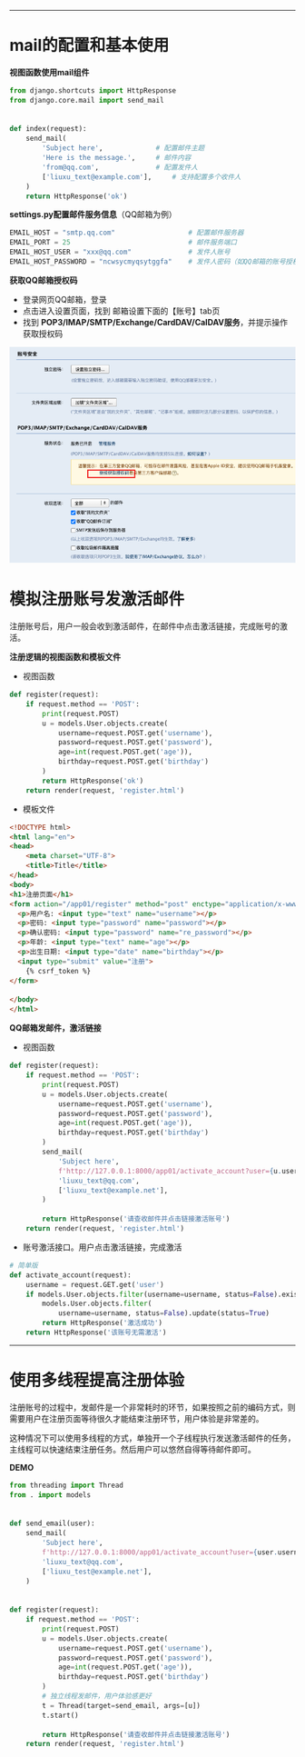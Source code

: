 ------

# mail的配置和基本使用

**视图函数使用mail组件**

~~~python
from django.shortcuts import HttpResponse
from django.core.mail import send_mail


def index(request):
    send_mail(
        'Subject here',				# 配置邮件主题
        'Here is the message.',		# 邮件内容
        'from@qq.com',				# 配置发件人
        ['liuxu_text@example.com'],	    # 支持配置多个收件人
    )
    return HttpResponse('ok')

~~~



**settings.py配置邮件服务信息**（QQ邮箱为例）

~~~python
EMAIL_HOST = "smtp.qq.com"					# 配置邮件服务器
EMAIL_PORT = 25								# 邮件服务端口
EMAIL_HOST_USER = "xxx@qq.com"				# 发件人账号
EMAIL_HOST_PASSWORD = "ncwsycmyqsytggfa"	# 发件人密码（如QQ邮箱的账号授权码）

~~~



**获取QQ邮箱授权码**

- 登录网页QQ邮箱，登录
- 点击进入设置页面，找到 邮箱设置下面的【账号】tab页
- 找到 **POP3/IMAP/SMTP/Exchange/CardDAV/CalDAV服务**，并提示操作获取授权码

![image-20231010180235538](./django_tut.assets/image-20231010180235538.png)









# 模拟注册账号发激活邮件

注册账号后，用户一般会收到激活邮件，在邮件中点击激活链接，完成账号的激活。

**注册逻辑的视图函数和模板文件**

- 视图函数

~~~python
def register(request):
    if request.method == 'POST':
        print(request.POST)
        u = models.User.objects.create(
            username=request.POST.get('username'),
            password=request.POST.get('password'),
            age=int(request.POST.get('age')),
            birthday=request.POST.get('birthday')
        )
        return HttpResponse('ok')
    return render(request, 'register.html')

~~~

- 模板文件

~~~html
<!DOCTYPE html>
<html lang="en">
<head>
    <meta charset="UTF-8">
    <title>Title</title>
</head>
<body>
<h1>注册页面</h1>
<form action="/app01/register" method="post" enctype="application/x-www-form-urlencoded">
  <p>用户名: <input type="text" name="username"></p>
  <p>密码: <input type="password" name="password"></p>
  <p>确认密码: <input type="password" name="re_password"></p>
  <p>年龄: <input type="text" name="age"></p>
  <p>出生日期: <input type="date" name="birthday"></p>
  <input type="submit" value="注册">
    {% csrf_token %}
</form>

</body>
</html>
~~~



**QQ邮箱发邮件，激活链接**

- 视图函数

~~~python
def register(request):
    if request.method == 'POST':
        print(request.POST)
        u = models.User.objects.create(
            username=request.POST.get('username'),
            password=request.POST.get('password'),
            age=int(request.POST.get('age')),
            birthday=request.POST.get('birthday')
        )
        send_mail(
            'Subject here',
            f'http://127.0.0.1:8000/app01/activate_account?user={u.username}',
            'liuxu_text@qq.com',
            ['liuxu_text@example.net'],
        )

        return HttpResponse('请查收邮件并点击链接激活账号')
    return render(request, 'register.html')
~~~

- 账号激活接口。用户点击激活链接，完成激活

~~~python
# 简单版
def activate_account(request):
    username = request.GET.get('user')
    if models.User.objects.filter(username=username, status=False).exists():
        models.User.objects.filter(
            username=username, status=False).update(status=True)
        return HttpResponse('激活成功')
    return HttpResponse('该账号无需激活')
~~~







------

# 使用多线程提高注册体验

注册账号的过程中，发邮件是一个非常耗时的环节，如果按照之前的编码方式，则需要用户在注册页面等待很久才能结束注册环节，用户体验是非常差的。

这种情况下可以使用多线程的方式，单独开一个子线程执行发送激活邮件的任务，主线程可以快速结束注册任务。然后用户可以悠然自得等待邮件即可。



**DEMO**

~~~python
from threading import Thread
from . import models


def send_email(user):
    send_mail(
        'Subject here',
        f'http://127.0.0.1:8000/app01/activate_account?user={user.username}',
        'liuxu_text@qq.com',
        ['liuxu_test@example.net'],
    )


def register(request):
    if request.method == 'POST':
        print(request.POST)
        u = models.User.objects.create(
            username=request.POST.get('username'),
            password=request.POST.get('password'),
            age=int(request.POST.get('age')),
            birthday=request.POST.get('birthday')
        )
        # 独立线程发邮件，用户体验感更好
        t = Thread(target=send_email, args=[u])
        t.start()

        return HttpResponse('请查收邮件并点击链接激活账号')
    return render(request, 'register.html')
~~~



